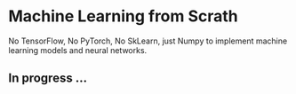 # Machine Learning from Scrath 
No TensorFlow, No PyTorch, No SkLearn, just Numpy to implement machine learning models and neural networks.
## In progress ...
